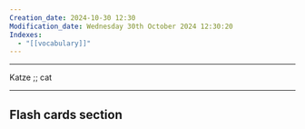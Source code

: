 ```yaml
---
Creation_date: 2024-10-30 12:30
Modification_date: Wednesday 30th October 2024 12:30:20
Indexes:
  - "[[vocabulary]]"
---
```


----

Katze ;; cat



















---
## Flash cards section
